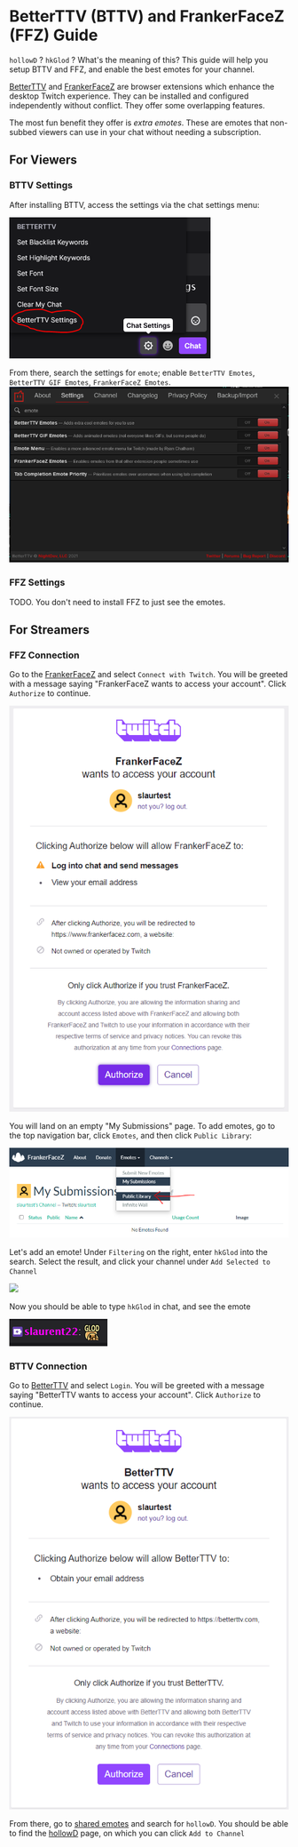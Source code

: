 # BetterTTV (BTTV) and FrankerFaceZ (FFZ) Guide

`hollowD` ? `hkGlod` ? What's the meaning of this? This guide will help you setup BTTV and FFZ, and enable the best emotes for your channel.

[BetterTTV][bttv] and [FrankerFaceZ][ffz] are browser extensions which enhance the desktop Twitch experience. They can be installed and configured independently without conflict. They offer some overlapping features.

The most fun benefit they offer is _extra emotes_. These are emotes that non-subbed viewers can use in your chat without needing a subscription.

## For Viewers

### BTTV Settings
After installing BTTV, access the settings via the chat settings menu:

![](./images/bttv-chat-settings-flyout.PNG)

From there, search the settings for `emote`; enable `BetterTTV Emotes`, `BetterTTV GIF Emotes`, `FrankerFaceZ Emotes`.
![](./images/bttv-settings-emote.PNG)

### FFZ Settings
TODO. You don't need to install FFZ to just see the emotes.

## For Streamers

### FFZ Connection
Go to the [FrankerFaceZ][ffz] and select `Connect with Twitch`. You will be greeted with a message saying "FrankerFaceZ wants to access your account". Click `Authorize` to continue.

![](./images/ffz-streamer-authorization.PNG)


You will land on an empty "My Submissions" page. To add emotes, go to the top navigation bar, click `Emotes`, and then click `Public Library`:

![](./images/ffz-link-to-public-library.PNG)

Let's add an emote! Under `Filtering` on the right, enter `hkGlod` into the search. Select the result, and click your channel under `Add Selected to Channel`

![](./images/ffz-ad-hkGlod.PNG)

Now you should be able to type `hkGlod` in chat, and see the emote

![](./images/ffz-hkGlod-in-chat.PNG)


### BTTV Connection

Go to [BetterTTV][bttv] and select `Login`. You will be greeted with a message saying "BetterTTV wants to access your account". Click `Authorize` to continue.

![](./images/bttv-streamer-authorization.PNG)

From there, go to [shared emotes](https://betterttv.com/emotes/shared) and search for `hollowD`. You should be able to find the [hollowD](https://betterttv.com/emotes/5c308634867e124624c353b6) page, on which you can click `Add to Channel`





[bttv]: https://betterttv.com/
[ffz]: https://www.frankerfacez.com/

